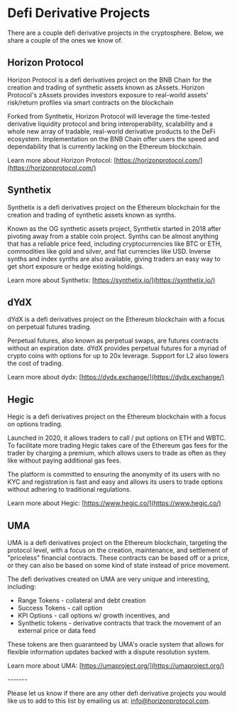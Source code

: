 # Defi Derivative Projects

There are a couple defi derivative projects in the cryptosphere. Below, we share a couple of the ones we know of.

## Horizon Protocol

Horizon Protocol is a defi derivatives project on the BNB Chain for the creation and trading of synthetic assets known as zAssets. Horizon Protocol's zAssets provides investors exposure to real-world assets' risk/return profiles via smart contracts on the blockchain

Forked from Synthetix, Horizon Protocol will leverage the time-tested derivative liquidity protocol and bring interoperability, scalability and a whole new array of tradable, real-world derivative products to the DeFi ecosystem. Implementation on the BNB Chain offer users the speed and dependability that is currently lacking on the Ethereum blockchain.

Learn more about Horizon Protocol: [https://horizonprotocol.com/](https://horizonprotocol.com/)

## Synthetix

Synthetix is a defi derivatives project on the Ethereum blockchain for the creation and trading of synthetic assets known as synths.

Known as the OG synthetic assets project, Synthetix started in 2018 after pivoting away from a stable coin project. Synths can be almost anything that has a reliable price feed, including cryptocurrencies like BTC or ETH, commodities like gold and silver, and fiat currencies like USD. Inverse synths and index synths are also available, giving traders an easy way to get short exposure or hedge existing holdings.

Learn more about Synthetix: [https://synthetix.io/](https://synthetix.io/)

## dYdX

dYdX is a defi derivatives project on the Ethereum blockchain with a focus on perpetual futures trading.

Perpetual futures, also known as perpetual swaps, are futures contracts without an expiration date. dYdX provides perpetual futures for a myriad of crypto coins with options for up to 20x leverage. Support for L2 also lowers the cost of trading.

Learn more about dydx: [https://dydx.exchange/](https://dydx.exchange/)

## Hegic

Hegic is a defi derivatives project on the Ethereum blockchain with a focus on options trading.

Launched in 2020, it allows traders to call / put options on ETH and WBTC. To facilitate more trading Hegic takes care of the Ethereum gas fees for the trader by charging a premium, which allows users to trade as often as they like without paying additional gas fees.

The platform is committed to ensuring the anonymity of its users with no KYC and registration is fast and easy and allows its users to trade options without adhering to traditional regulations.

Learn more about Hegic: [https://www.hegic.co/](https://www.hegic.co/)

## UMA

UMA is a defi derivatives project on the Ethereum blockchain, targeting the protocol level, with a focus on the creation, maintenance, and settlement of "priceless" financial contracts. These contracts can be based off or a price, or they can also be based on some kind of state instead of price movement.

The defi derivatives created on UMA are very unique and interesting, including:

* Range Tokens - collateral and debt creation
* Success Tokens - call option
* KPI Options - call options w/ growth incentives, and
* Synthetic tokens - derivative contracts that track the movement of an external price or data feed

These tokens are then guaranteed by UMA's oracle system that allows for flexible information updates backed with a dispute resolution system.

Learn more about UMA: [https://umaproject.org/](https://umaproject.org/)

\-------

Please let us know if there are any other defi derivative projects you would like us to add to this list by emailing us at: info@horizonprotocol.com.
